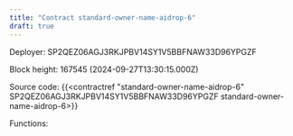 ```yaml
---
title: "Contract standard-owner-name-aidrop-6"
draft: true
---
```

Deployer: SP2QEZ06AGJ3RKJPBV14SY1V5BBFNAW33D96YPGZF


 



Block height: 167545 (2024-09-27T13:30:15.000Z)

Source code: {{<contractref "standard-owner-name-aidrop-6" SP2QEZ06AGJ3RKJPBV14SY1V5BBFNAW33D96YPGZF standard-owner-name-aidrop-6>}}

Functions:


